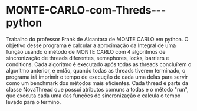 # MONTE-CARLO-com-Threds---python
Trabalho do professor Frank de Alcantara de MONTE CARLO em python. O objetivo desse programa é calcular a aproximação da Integral de uma função usando o método de MONTE CARLO com 4 algoritmos de sincronização de threads diferentes, semaphores, locks, barriers e conditions. Cada algoritmo é executado após todas as threads concluírem o algoritmo anterior, e então, quando todas as threads tiverem terminado, o programa irá imprimir o tempo de execução de cada uma delas para servir como um benchmark dos métodos mais eficientes. Cada thread é parte da classe NovaThread que possui atributos comuns a todas e o método "run", que executa cada uma das funções de sincronização e calcula o tempo levado para o término.
